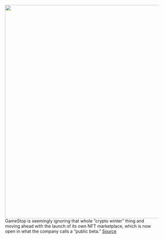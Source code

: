 <img src='https://cdn.vox-cdn.com/thumbor/UvfMiGfXp5eRwVWtdbRW6XtuR4s=/0x0:2603x1735/1200x800/filters:focal(1094x660:1510x1076)/cdn.vox-cdn.com/uploads/chorus_image/image/71097247/gamestop_sean_hollister_stock_photo.0.jpg' width='700px' /><br/>
GameStop is seemingly ignoring that whole ”crypto winter” thing and moving ahead with the launch of its own NFT marketplace, which is now open in what the company calls a “public beta.”
<a href='https://www.theverge.com/2022/7/11/23204454/gamestop-nft-marketplace-crypto'> Source <a/>